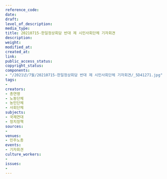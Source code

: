 ```yaml
---
reference_code: 
date: 
draft: 
level_of_description: 
media_type: 
title: 20210715-한일정상회담 반대 제 시민사회단체 기자회견
description: 
weight: 
modified_at: 
created_at: 
link: 
public_access_status: 
copyright_status: 
components:
- "/2021년/7월/20210715-한일정상회담 반대 제 시민사회단체 기자회견/_5D41271.jpg"
tags:
- 
creators:
- 총연맹
- 노동단체
- 농민단체
- 사회단체
subjects:
- 국제연대
- 정치정책
sources:
- 
venues:
- 민주노총
events:
- 기자회견
culture_workers:
- 
issues:
- 
---
```

